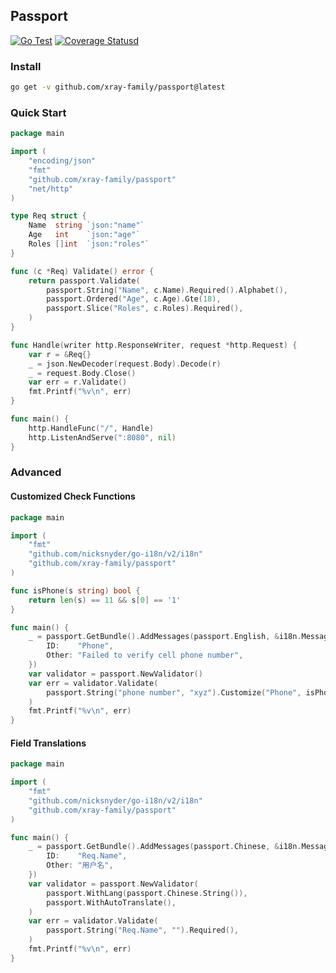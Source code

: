 ## Passport

[![Go Test](https://github.com/xray-family/passport/actions/workflows/go.yml/badge.svg)](https://github.com/xray-family/passport/actions/workflows/go.yml) [![Coverage Statusd][1]][2]

[1]: https://codecov.io/gh/lxzan/passport/branch/main/graph/badge.svg

[2]: https://codecov.io/gh/lxzan/passport

### Install

```bash
go get -v github.com/xray-family/passport@latest
```

### Quick Start

```go
package main

import (
    "encoding/json"
    "fmt"
    "github.com/xray-family/passport"
    "net/http"
)

type Req struct {
    Name  string `json:"name"`
    Age   int    `json:"age"`
    Roles []int  `json:"roles"`
}

func (c *Req) Validate() error {
    return passport.Validate(
        passport.String("Name", c.Name).Required().Alphabet(),
        passport.Ordered("Age", c.Age).Gte(18),
        passport.Slice("Roles", c.Roles).Required(),
    )
}

func Handle(writer http.ResponseWriter, request *http.Request) {
    var r = &Req{}
    _ = json.NewDecoder(request.Body).Decode(r)
    _ = request.Body.Close()
    var err = r.Validate()
    fmt.Printf("%v\n", err)
}

func main() {
    http.HandleFunc("/", Handle)
    http.ListenAndServe(":8080", nil)
}
```

### Advanced

#### Customized Check Functions

```go
package main

import (
    "fmt"
    "github.com/nicksnyder/go-i18n/v2/i18n"
    "github.com/xray-family/passport"
)

func isPhone(s string) bool {
    return len(s) == 11 && s[0] == '1'
}

func main() {
    _ = passport.GetBundle().AddMessages(passport.English, &i18n.Message{
        ID:    "Phone",
        Other: "Failed to verify cell phone number",
    })
    var validator = passport.NewValidator()
    var err = validator.Validate(
        passport.String("phone number", "xyz").Customize("Phone", isPhone),
    )
    fmt.Printf("%v\n", err)
}
```

#### Field Translations

```go
package main

import (
    "fmt"
    "github.com/nicksnyder/go-i18n/v2/i18n"
    "github.com/xray-family/passport"
)

func main() {
    _ = passport.GetBundle().AddMessages(passport.Chinese, &i18n.Message{
        ID:    "Req.Name",
        Other: "用户名",
    })
    var validator = passport.NewValidator(
        passport.WithLang(passport.Chinese.String()),
        passport.WithAutoTranslate(),
    )
    var err = validator.Validate(
        passport.String("Req.Name", "").Required(),
    )
    fmt.Printf("%v\n", err)
}
```
